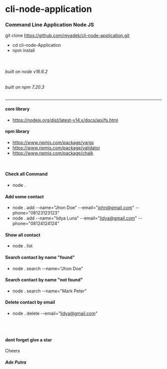 # cli-node-application

### Command Line Application Node JS

git clone https://github.com/reyadek/cli-node-application.git
- cd cli-node-Application
- npm install



<br />

###### built on node v16.6.2
###### built on npm 7.20.3

-----------

#### core library

- https://nodejs.org/dist/latest-v14.x/docs/api/fs.html

#### npm library

- https://www.npmjs.com/package/yargs
- https://www.npmjs.com/package/validator
- https://www.npmjs.com/package/chalk

<br />

#### Check all Command
- node .

#### Add some contact
- node . add --name="Jhon Doe" --email="john@gmail.com" --phone="08123123123"
- node . add --name="lidya Luna" --email="lidya@gmail.com" --phone="08124124124"


#### Show all contact
- node . list


#### Search contact by name "found"
- node . search --name="Jhon Doe"

#### Search contact by name "not found"
- node . search --name="Mark Peter"


#### Delete contact by email
- node . delete --email="lidya@gmail.com"

<br />
<br />

#### dont forget give a star

Cheers
##### Ade Putra
